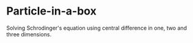 # Particle-in-a-box
Solving Schrodinger's equation using central difference in one, two and three dimensions.
